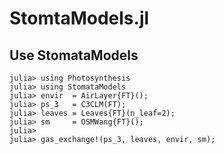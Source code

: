 # StomtaModels.jl

## Use StomataModels
```
julia> using Photosynthesis
julia> using StomataModels
julia> envir  = AirLayer{FT}();
julia> ps_3   = C3CLM(FT);
julia> leaves = Leaves{FT}(n_leaf=2);
julia> sm     = OSMWang{FT}();
julia>
julia> gas_exchange!(ps_3, leaves, envir, sm);
```
